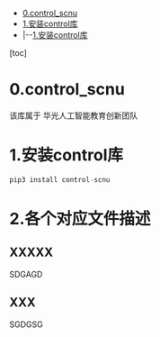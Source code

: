 * [0.control_scnu](#0.control_scnu)
* [1.安装control库](#1.安装control库)
* |--[1.安装control库](#1.安装control库)

 [toc]
# 0.control_scnu
该库属于 华光人工智能教育创新团队

# 1.安装control库
```python
pip3 install control-scnu
```

# 2.各个对应文件描述
## XXXXX
SDGAGD
## XXX
SGDGSG

